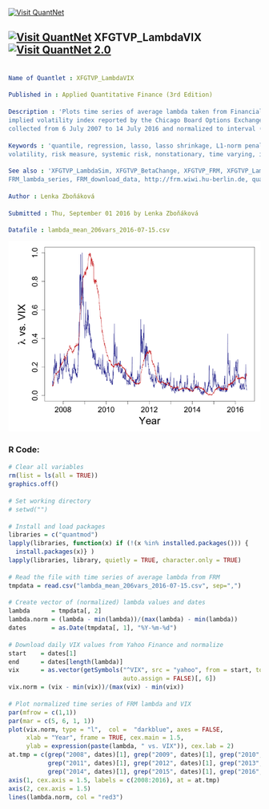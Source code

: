 
[<img src="https://github.com/QuantLet/Styleguide-and-FAQ/blob/master/pictures/banner.png" width="880" alt="Visit QuantNet">](http://quantlet.de/index.php?p=info)

## [<img src="https://github.com/QuantLet/Styleguide-and-Validation-procedure/blob/master/pictures/qloqo.png" alt="Visit QuantNet">](http://quantlet.de/) **XFGTVP_LambdaVIX** [<img src="https://github.com/QuantLet/Styleguide-and-Validation-procedure/blob/master/pictures/QN2.png" width="60" alt="Visit QuantNet 2.0">](http://quantlet.de/d3/ia)

```yaml

Name of Quantlet : XFGTVP_LambdaVIX

Published in : Applied Quantitative Finance (3rd Edition)

Description : 'Plots time series of average lambda taken from FinancialRiskMeter together with the
implied volatility index reported by the Chicago Board Options Exchange. Daily observations are
collected from 6 July 2007 to 14 July 2016 and normalized to interval (0,1).'

Keywords : 'quantile, regression, lasso, lasso shrinkage, L1-norm penalty, L1-constraint,
volatility, risk measure, systemic risk, nonstationary, time varying, implied-volatility'

See also : 'XFGTVP_LambdaSim, XFGTVP_BetaChange, XFGTVP_FRM, XFGTVP_LambdaSysRisk,
FRM_lambda_series, FRM_download_data, http://frm.wiwi.hu-berlin.de, quantilelasso'

Author : Lenka Zboňáková

Submitted : Thu, September 01 2016 by Lenka Zboňáková

Datafile : lambda_mean_206vars_2016-07-15.csv

```

![Picture1](XFGTVP_LambdaVIX-1.png)


### R Code:
```r
# Clear all variables
rm(list = ls(all = TRUE))
graphics.off()

# Set working directory
# setwd("")

# Install and load packages
libraries = c("quantmod")
lapply(libraries, function(x) if (!(x %in% installed.packages())) {
  install.packages(x)} )
lapply(libraries, library, quietly = TRUE, character.only = TRUE)

# Read the file with time series of average lambda from FRM
tmpdata = read.csv("lambda_mean_206vars_2016-07-15.csv", sep=",")

# Create vector of (normalized) lambda values and dates
lambda      = tmpdata[, 2]
lambda.norm = (lambda - min(lambda))/(max(lambda) - min(lambda))
dates       = as.Date(tmpdata[, 1], "%Y-%m-%d")

# Download daily VIX values from Yahoo Finance and normalize
start    = dates[1]
end      = dates[length(lambda)]
vix      = as.vector(getSymbols("^VIX", src = "yahoo", from = start, to = end, 
                                auto.assign = FALSE)[, 6])
vix.norm = (vix - min(vix))/(max(vix) - min(vix))

# Plot normalized time series of FRM lambda and VIX
par(mfrow = c(1,1))
par(mar = c(5, 6, 1, 1))
plot(vix.norm, type = "l",  col =  "darkblue", axes = FALSE, 
     xlab = "Year", frame = TRUE, cex.main = 1.5, 
     ylab = expression(paste(lambda, " vs. VIX")), cex.lab = 2)
at.tmp = c(grep("2008", dates)[1], grep("2009", dates)[1], grep("2010", dates)[1], 
           grep("2011", dates)[1], grep("2012", dates)[1], grep("2013", dates)[1], 
           grep("2014", dates)[1], grep("2015", dates)[1], grep("2016", dates)[1])
axis(1, cex.axis = 1.5, labels = c(2008:2016), at = at.tmp)
axis(2, cex.axis = 1.5)
lines(lambda.norm, col = "red3")



```

